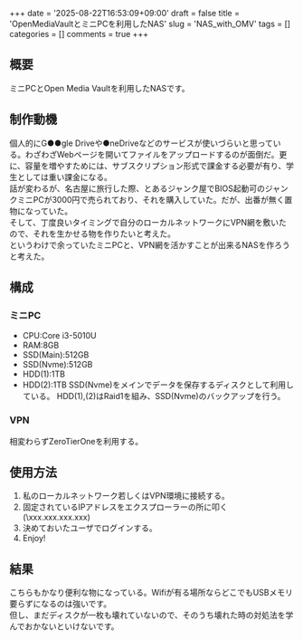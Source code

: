 +++
date = '2025-08-22T16:53:09+09:00'
draft = false
title = 'OpenMediaVaultとミニPCを利用したNAS'
slug = 'NAS_with_OMV'
tags = []
categories = []
comments = true
+++
## 概要
ミニPCとOpen Media Vaultを利用したNASです。
## 制作動機
個人的にG●●gle Driveや●neDriveなどのサービスが使いづらいと思っている。わざわざWebページを開いてファイルをアップロードするのが面倒だ。更に、容量を増やすためには、サブスクリプション形式で課金する必要が有り、学生としては重い課金になる。<br>
話が変わるが、名古屋に旅行した際、とあるジャンク屋でBIOS起動可のジャンクミニPCが3000円で売られており、それを購入していた。だが、出番が無く置物になっていた。<br>
そして、丁度良いタイミングで自分のローカルネットワークにVPN網を敷いたので、それを生かせる物を作りたいと考えた。<br>
というわけで余っていたミニPCと、VPN網を活かすことが出来るNASを作ろうと考えた。

## 構成
### ミニPC
- CPU:Core i3-5010U
- RAM:8GB
- SSD(Main):512GB
- SSD(Nvme):512GB
- HDD(1):1TB
- HDD(2):1TB
SSD(Nvme)をメインでデータを保存するディスクとして利用している。
HDD(1),(2)はRaid1を組み、SSD(Nvme)のバックアップを行う。
### VPN
相変わらずZeroTierOneを利用する。
## 使用方法
1. 私のローカルネットワーク若しくはVPN環境に接続する。
2. 固定されているIPアドレスをエクスプローラーの所に叩く(\\xxx.xxx.xxx.xxx)
3. 決めておいたユーザでログインする。
4. Enjoy!

## 結果
こちらもかなり便利な物になっている。Wifiが有る場所ならどこでもUSBメモリ要らずになるのは強いです。<br>
但し、まだディスクが一枚も壊れていないので、そのうち壊れた時の対処法を学んでおかないといけないです。<br>
